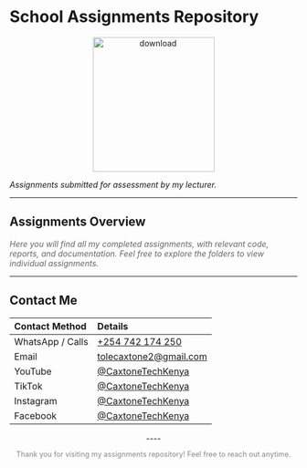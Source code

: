 # School Assignments Repository

<p align="center">
<img width="213" height="236" alt="download" src="https://github.com/user-attachments/assets/c9f871fd-bc64-4a93-bae0-7b0a722f94c7" /></p>

_Assignments submitted for assessment by my lecturer._

---

## Assignments Overview


<p style="font-style: italic; color: #666;">
  Here you will find all my completed assignments, with relevant code, reports, and documentation. Feel free to explore the folders to view individual assignments.
</p>

---

## Contact Me
<center>
<table>
  <thead>
    <tr>
      <th align="left">Contact Method</th>
      <th align="left">Details</th>
    </tr>
  </thead>
  <tbody>
    <tr>
      <td>WhatsApp / Calls</td>
      <td><a href="tel:+254742174250">+254 742 174 250</a></td>
    </tr>
    <tr>
      <td>Email</td>
      <td><a href="mailto:tolecaxtone2@gmail.com">tolecaxtone2@gmail.com</a></td>
    </tr>
    <tr>
      <td>YouTube</td>
      <td><a href="https://www.youtube.com/@CaxtoneTechKenya" target="_blank" rel="noopener">@CaxtoneTechKenya</a></td>
    </tr>
    <tr>
      <td>TikTok</td>
      <td><a href="https://www.tiktok.com/@CaxtoneTechKenya" target="_blank" rel="noopener">@CaxtoneTechKenya</a></td>
    </tr>
    <tr>
      <td>Instagram</td>
      <td><a href="https://www.instagram.com/CaxtoneTechKenya" target="_blank" rel="noopener">@CaxtoneTechKenya</a></td>
    </tr>
    <tr>
      <td>Facebook</td>
      <td><a href="https://www.facebook.com/CaxtoneTechKenya" target="_blank" rel="noopener">@CaxtoneTechKenya</a></td>
    </tr>
  </tbody>
</table>
  ----
</center>

<p align="center" style="font-size: 0.9em; color:#888;">
  Thank you for visiting my assignments repository! Feel free to reach out anytime.
</p>
